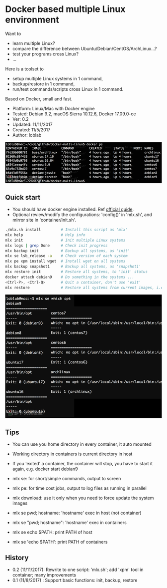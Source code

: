 # Docker based multiple Linux environment

Want to

- learn multiple Linux? 
- compare the difference between Ubuntu/Debian/CentOS/ArchLinux...?
- test your programs cross Linux?
- ...

Here is a toolset to

- setup multiple Linux systems in 1 command,
- backup/restore in 1 command,
- run/test commands/scripts cross Linux in 1 command.

Based on Docker, small and fast.

- Platform: Linux/Mac with Docker engine
- Tested: Debian 9.2, macOS Sierra 10.12.6, Docker 17.09.0-ce
- Ver: 0.2
- Updated: 11/11/2017
- Created: 11/5/2017
- Author: loblab

![Multiple Linux](https://raw.githubusercontent.com/loblab/docker-multi-linux/master/screenshot1.png)

## Quick start

- You should have docker engine installed. Ref [official guide](https://docs.docker.com/engine/installation/).
- Optional review/modify the configurations: 'config()' in 'mlx.sh', and mirror site in 'container/init.sh'.

```bash
./mlx.sh install         # Install this script as 'mlx'
mlx help                 # Help info
mlx init                 # Init multiple Linux systems
mlx logs | grep Done     # Check init progress 
mlx backup init          # Backup all systems, as 'init'
mlx se lsb_release -a    # Check version of each system
mlx pe xpm install wget  # Install wget on all systems
mlx backup snapshot1     # Backup all systems, as 'snapshot1'
mlx restore init         # Restore all systems, to 'init' status
docker attach debian9    # Do something in the systems ...
<Ctrl-P>, <Ctrl-Q>       # Quit a container, don't use 'exit'
mlx restore              # Restore all systems from current images, i.e. 'init' status
```

![Run on multiple Linux](https://raw.githubusercontent.com/loblab/docker-multi-linux/master/screenshot2.png)

## Tips

- You can use you home directory in every container, it auto mounted
- Working directory in containers is current directory in host
- If you 'exited' a container, the container will stop, you have to start it again, e.g. docker start debian9
- mlx se: for short/simple commands, output to screen
- mlx pe: for time cost jobs, output to log files as running in parallel
- mlx download: use it only when you need to force update the system images

- mlx se pwd; hostname: 'hostname' exec in host (not container)
- mlx se "pwd; hostname": 'hostname' exec in containers
- mlx se echo $PATH: print PATH of host
- mlx se 'echo $PATH': print PATH of containers

## History

- 0.2 (11/11/2017): Rewrite to one script: 'mlx.sh'; add 'xpm' tool in container; many improvements
- 0.1 (11/8/2017) : Support basic functions: init, backup, restore

